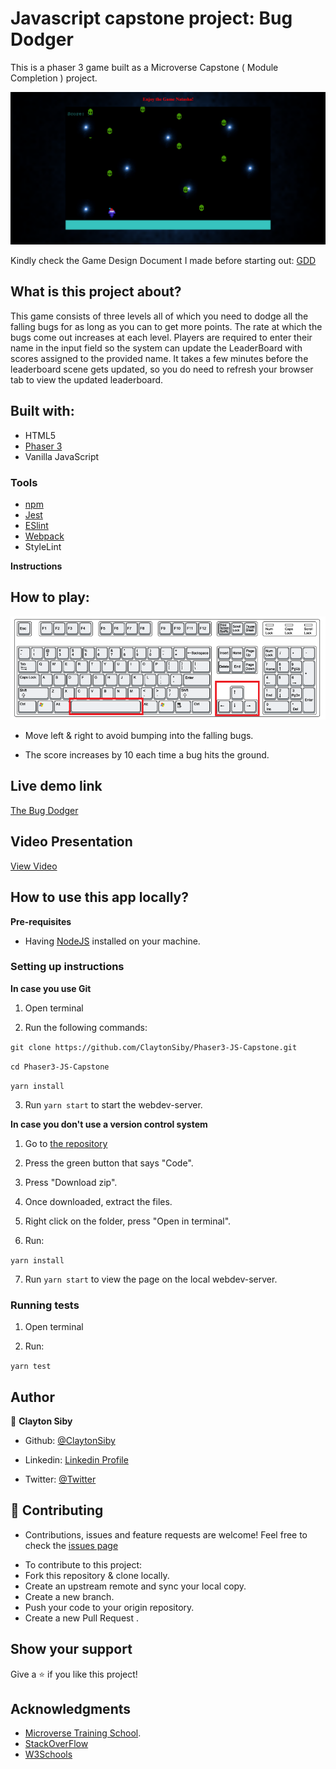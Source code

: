 # Javascript capstone project: Bug Dodger

This is a phaser 3 game built as a Microverse Capstone ( Module Completion ) project.

![screenshot](assets/images/screenshot.png)

Kindly check the Game Design Document I made before starting out: [GDD](./gdd.md)


## What is this project about? 

This game consists of three levels all of which you need to dodge all the falling bugs for as long as you can to get more points. The rate at which the bugs come out increases at each level. Players are required to enter their name in the input field so the system can update the LeaderBoard with scores assigned to the provided name. It takes a few minutes before the leaderboard scene gets updated, so you do need to refresh your browser tab to view the updated leaderboard.


## Built with: 
- HTML5
- [Phaser 3](https://phaser.io/phaser3)
- Vanilla JavaScript

### Tools

- [npm](https://www.npmjs.com/)
- [Jest](https://jestjs.io/es-ES/)
- [ESlint](https://eslint.org/)
- [Webpack](https://webpack.js.org/)
- StyleLint

**Instructions**
## How to play:
![keyboard](assets/images/keyboard.png)
- Move left & right to avoid bumping into the falling bugs.
* The score increases by 10 each time a bug hits the ground.

## Live demo link

[The Bug Dodger](https://bug-dodger-app.netlify.app/)

## Video Presentation
[View Video](https://www.loom.com/share/61d43b003dca4846a72e19ca3c22c59c)

## How to use this app locally?

**Pre-requisites**

- Having [NodeJS](https://nodejs.org/en/) installed on your machine.

### Setting up instructions 

**In case you use Git**

1. Open terminal 

2. Run the following commands:

`git clone https://github.com/ClaytonSiby/Phaser3-JS-Capstone.git`

`cd Phaser3-JS-Capstone`

`yarn install`

3. Run `yarn start` to start the webdev-server.

**In case you don't use a version control system**

1. Go to [the repository](https://github.com/ClaytonSiby/Phaser3-JS-Capstone.git)

2. Press the green button that says "Code".

3. Press "Download zip".

4. Once downloaded, extract the files.

5. Right click on the folder, press "Open in terminal".

6. Run:

`yarn install`

7. Run `yarn start` to view the page on the local webdev-server.

### Running tests
 
1. Open terminal

2. Run:

`yarn test`

## Author 

👤 **Clayton Siby**
​

- Github: [@ClaytonSiby](https://github.com/ClaytonSiby)
   
- Linkedin: [Linkedin Profile](https://www.linkedin.com/in/clayton-siby-48a8a0183/)

- Twitter: [@Twitter](https://twitter.com/ClaytonSiby)

## :handshake: Contributing 

* Contributions, issues and feature requests are welcome! Feel free to check the [issues page](https://github.com/ClaytonSiby/Phaser3-JS-Capstone.git/issues)
- To contribute to this project:
- Fork this repository & clone locally.
- Create an upstream remote and sync your local copy.
- Create a new branch.
- Push your code to your origin repository.
- Create a new Pull Request .

## Show your support

Give a ⭐️ if you like this project!
​

## Acknowledgments

- [Microverse Training School](https://www.microverse.org/).
- [StackOverFlow](http://stackoverflow.com/)
- [W3Schools](https://www.w3schools.com/)